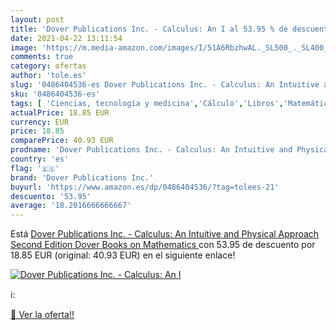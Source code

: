 ```yaml
---
layout: post
title: 'Dover Publications Inc. - Calculus: An I al 53.95 % de descuento'
date: 2021-04-22 13:11:54
image: 'https://m.media-amazon.com/images/I/51A6RbzhwAL._SL500_._SL400_.jpg'
comments: true
category: ofertas
author: 'tole.es'
slug: '0486404536-es Dover Publications Inc. - Calculus: An Intuitive and...'
sku: '0486404536-es'
tags: [ 'Ciencias, tecnología y medicina','Cálculo','Libros','Matemáticas','dover publications inc.','Álgebra', ]
actualPrice: 18.85 EUR
currency: EUR
price: 18.85
comparePrice: 40.93 EUR
prodname: 'Dover Publications Inc. - Calculus: An Intuitive and Physical Approach  Second Edition   Dover Books on Mathematics '
country: 'es'
flag: '🇪🇸'
brand: 'Dover Publications Inc.'
buyurl: 'https://www.amazon.es/dp/0486404536/?tag=tolees-21'
descuento: '53.95'
average: '18.2016666666667'
---
```


Está [Dover Publications Inc. - Calculus: An Intuitive and Physical Approach  Second Edition   Dover Books on Mathematics ](https://www.amazon.es/dp/0486404536/?tag=tolees-21) con 53.95 de descuento por 18.85 EUR (original: 40.93 EUR) en el siguiente enlace!

[![Dover Publications Inc. - Calculus: An I](https://m.media-amazon.com/images/I/51A6RbzhwAL._SL500_._SL400_.jpg)](https://www.amazon.es/dp/0486404536/?tag=tolees-21)

ℹ️:


[🛒 Ver la oferta!!](https://www.amazon.es/dp/0486404536/?tag=tolees-21)
